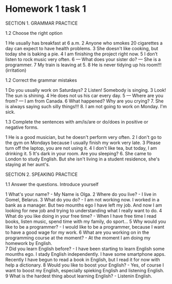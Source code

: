 # Homework 1 task 1
SECTION 1. GRAMMAR PRACTICE

1.2  Choose the right option

1 He usually has breakfast at 6 a.m.
2 Anyone who smokes 20 cigarettes a day can expect to have health problems.
3 She doesn't like cooking, but today she is baking a pie.
4 I am finishing the project right now.
5 I don’t listen to rock music very often.
6 — What does your sister do?
— She is a programmer.
7 My train is leaving at 5.
8 He is never tidying up his room!!! (irritation)


1.2 Correct the grammar mistakes 

1 Do you usually work on Saturdays?
2 Listen! Somebody is singing.
3 Look! The sun is shining.
4 He does not us his car every day.
5 — Where are you from?
— I am from Canada.
6 What happened? Why are you crying?
7. She is always saying such silly things!!! 
8. I am not going to work on Monday. I'm sick. 

1.3 Complete the sentences with am/is/are or do/does in positive or negative forms.

1 He is a good musician, but he doesn't perform very often.
2 I don't go to the gym on Mondays because I usually finish my work very late.
3 Please turn off the laptop, you are not using it.
4 I don't like tea, but today, I am drinking it.
5 It's dark in your room. Are you sleeping?
6. She came to London to study English. But she isn't living in a student residence, she's staying at her aunt's. 

SECTION 2. SPEAKING PRACTICE

1.1  Answer the questions. Introduce yourself

1 What's your name? - My Name is Olga.
2 Where do you live? - I live in Gomel, Belarus.
3 What do you do? - I am not working now. I worked in a bank as a manager. But two mounths ego I have left my job. And now I am looking for new job and trying to understanding what I really want to do.
4 What do you like doing in your free time? - When I have free time I read books, listen music, spend time with my family, do sport...
5 Why would you like to be a programmer? - I would like to be a programmer, because I want to have a good wage for my work. 
6 What are you working on in the programming course at the moment? - At the moment I am doing my homework by English.  
7 Did you learn English before? - I have been starting to learn English some mounths ego. I stady English independently. I have some smartphone apps. Recently I have begun to read a book in English, but I read it for now with help a dictionary.
8 Would you like to boost your English? - Yes, of course I want to boost my English, especially spieking English and listening English.
9 What is the hardest thing about learning English? - Listenin English.
